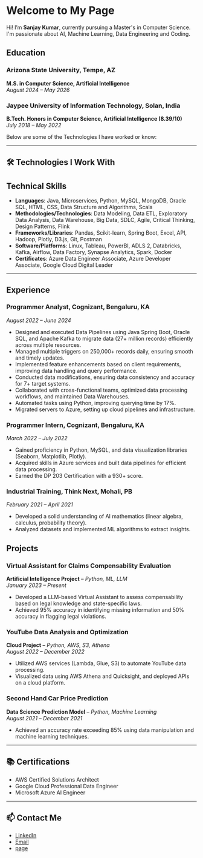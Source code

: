 
# Welcome to My Page

Hi! I’m **Sanjay Kumar**, currently pursuing a Master's in Computer Science. I'm passionate about AI, Machine Learning, Data Engineering and Coding. 

## Education

### Arizona State University, Tempe, AZ
**M.S. in Computer Science, Artificial Intelligence**  
_August 2024 – May 2026_

### Jaypee University of Information Technology, Solan, India
**B.Tech. Honors in Computer Science, Artificial Intelligence (8.39/10)**  
_July 2018 – May 2022_

Below are some of the Technologies I have worked or know:

---

## 🛠️ Technologies I Work With
## Technical Skills

- **Languages**: Java, Microservices, Python, MySQL, MongoDB, Oracle SQL, HTML, CSS, Data Structure and Algorithms, Scala
- **Methodologies/Technologies**: Data Modeling, Data ETL, Exploratory Data Analysis, Data Warehouse, Big Data, SDLC, Agile, Critical Thinking, Design Patterns, Flink
- **Frameworks/Libraries**: Pandas, Scikit-learn, Spring Boot, Excel, API, Hadoop, Plotly, D3.js, Git, Postman
- **Software/Platforms**: Linux, Tableau, PowerBI, ADLS 2, Databricks, Kafka, Airflow, Data Factory, Synapse Analytics, Spark, Docker
- **Certificates**: Azure Data Engineer Associate, Azure Developer Associate, Google Cloud Digital Leader

---

## Experience

### Programmer Analyst, Cognizant, Bengaluru, KA  
_August 2022 – June 2024_

- Designed and executed Data Pipelines using Java Spring Boot, Oracle SQL, and Apache Kafka to migrate data (27+ million records) efficiently across multiple resources.
- Managed multiple triggers on 250,000+ records daily, ensuring smooth and timely updates.
- Implemented feature enhancements based on client requirements, improving data handling and query performance.
- Conducted data modifications, ensuring data consistency and accuracy for 7+ target systems.
- Collaborated with cross-functional teams, optimized data processing workflows, and maintained Data Warehouses.
- Automated tasks using Python, improving querying time by 17%.
- Migrated servers to Azure, setting up cloud pipelines and infrastructure.

### Programmer Intern, Cognizant, Bengaluru, KA  
_March 2022 – July 2022_

- Gained proficiency in Python, MySQL, and data visualization libraries (Seaborn, Matplotlib, Plotly).
- Acquired skills in Azure services and built data pipelines for efficient data processing.
- Earned the DP 203 Certification with a 930+ score.

### Industrial Training, Think Next, Mohali, PB  
_February 2021 – April 2021_

- Developed a solid understanding of AI mathematics (linear algebra, calculus, probability theory).
- Analyzed datasets and implemented ML algorithms to extract insights.



## Projects

### Virtual Assistant for Claims Compensability Evaluation  
**Artificial Intelligence Project** – _Python, ML, LLM_  
_January 2023 – Present_

- Developed a LLM-based Virtual Assistant to assess compensability based on legal knowledge and state-specific laws.
- Achieved 95% accuracy in identifying missing information and 50% accuracy in flagging legal violations.

### YouTube Data Analysis and Optimization  
**Cloud Project** – _Python, AWS, S3, Athena_  
_August 2022 – December 2022_

- Utilized AWS services (Lambda, Glue, S3) to automate YouTube data processing.
- Visualized data using AWS Athena and Quicksight, and deployed APIs on a cloud platform.

### Second Hand Car Price Prediction  
**Data Science Prediction Model** – _Python, Machine Learning_  
_August 2021 – December 2021_

- Achieved an accuracy rate exceeding 85% using data manipulation and machine learning techniques.


---

## 📚 Certifications
- AWS Certified Solutions Architect
- Google Cloud Professional Data Engineer
- Microsoft Azure AI Engineer

---

## 📫 Contact Me
- [LinkedIn](https://www.linkedin.com/in/sanjay-bhattoo/)
- [Email](mailto:bhattoo70@gmail.com)
- [page](https://sanjaybhattoo.github.io)
